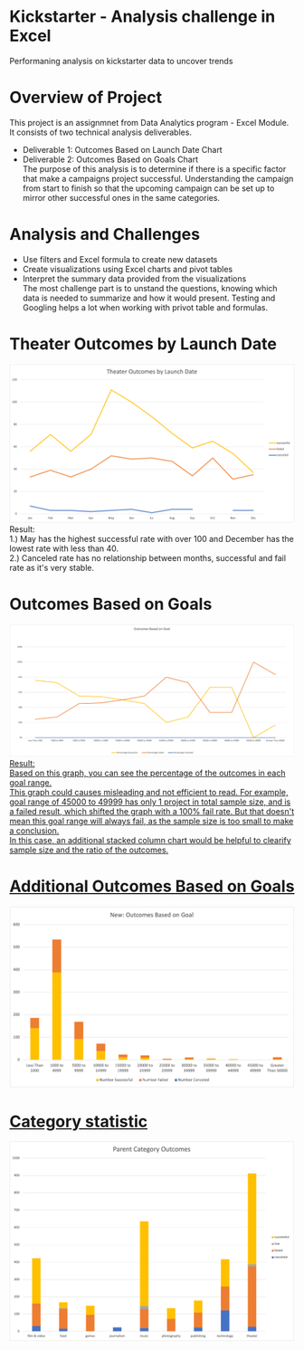 # Kickstarter - Analysis challenge in Excel
Performaning analysis on kickstarter data to uncover trends


# Overview of Project
This project is an assignmnet from Data Analytics program - Excel Module. It consists of two technical analysis deliverables. 
- Deliverable 1: Outcomes Based on Launch Date Chart<br>
- Deliverable 2: Outcomes Based on Goals Chart<br>
The purpose of this analysis is to determine if there is a specific factor that make a campaigns project successful. Understanding the campaign from start to finish so that the upcoming campaign can be set up to mirror other successful ones in the same categories. 


# Analysis and Challenges
- Use filters and Excel formula to create new datasets<br>
- Create visualizations using Excel charts and pivot tables<br>
- Interpret the summary data provided from the visualizations<br>
The most challenge part is to unstand the questions, knowing which data is needed to summarize and how it would present.
Testing and Googling helps a lot when working with privot table and formulas. 


# Theater Outcomes by Launch Date
![date](Resources/Theater_Outcomes_vs_Launch.png)
Result:<br>
1.) May has the highest successful rate with over 100 and December has the lowest rate with less than 40.<br>
2.) Canceled rate has no relationship between months, successful and fail rate as it's very stable. 


# Outcomes Based on Goals
![goals](Resources/Outcomes_vs_Goals.png)
<u>Result:<br>
Based on this graph, you can see the percentage of the outcomes in each goal range.<br>
This graph could causes misleading and not efficient to read. 
For example, goal range of 45000 to 49999 has only 1 project in total sample size, and is a failed result, which shifted the graph with a 100% fail rate.
But that doesn't mean this goal range will always fail, as the sample size is too small to make a conclusion.<br>
In this case, an additional stacked column chart would be helpful to clearify sample size and the ratio of the outcomes.<br>

# Additional Outcomes Based on Goals
![new goals](Resources/New_Outcomes_vs_Goals.png)


# Category statistic
![parent](Resources/Parent_Category_Outcomes.png)
